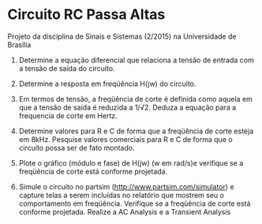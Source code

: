 # Circuito RC Passa Altas
Projeto da disciplina de Sinais e Sistemas (2/2015) na Universidade de Brasília

1. Determine a equação diferencial que relaciona a tensão de entrada com a tensão de saída
do circuito.

2. Determine a resposta em freqüência H(jw) do circuito.

3. Em termos de tensão, a freqüência de corte é definida como aquela em que a tensão de
saída é reduzida a 1/√2. Deduza a equação para a frequencia de corte em Hertz.

4. Determine valores para R e C de forma que a freqüência de corte esteja em 8kHz. Pesquise
valores comerciais para R e C de forma que o circuito possa ser de fato montado.

5. Plote o gráfico (módulo e fase) de H(jw) (w em rad/s)e verifique se a freqüência de corte
está conforme projetada.

6. Simule o circuito no partsim (http://www.partsim.com/simulator) e capture telas a serem
incluídas no relatório que mostrem seu o comportamento em freqüência. Verifique se a
freqüência de corte está conforme projetada. Realize a AC Analysis e a Transient Analysis

